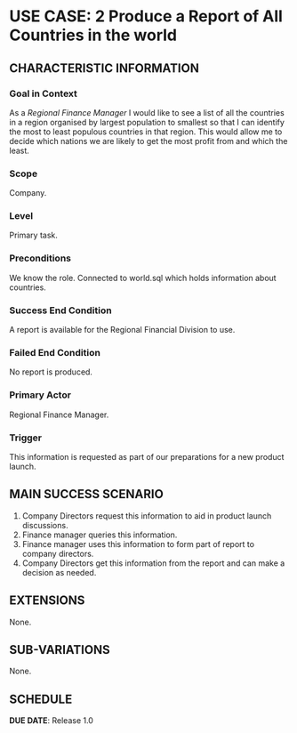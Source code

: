 # USE CASE: 2 Produce a Report of All Countries in the world

## CHARACTERISTIC INFORMATION

### Goal in Context

As a *Regional Finance Manager* I would like to see a list of all the countries in a region organised by largest population to smallest so that I can identify the most to least populous countries in that region. This would allow me to decide which nations we are likely to get the most profit from and which the least.

### Scope

Company.

### Level

Primary task.

### Preconditions

We know the role.  Connected to world.sql which holds information about countries.

### Success End Condition

A report is available for the Regional Financial Division to use.

### Failed End Condition

No report is produced.

### Primary Actor

Regional Finance Manager.

### Trigger

This information is requested as part of our preparations for a new product launch.

## MAIN SUCCESS SCENARIO

1. Company Directors request this information to aid in product launch discussions.
2. Finance manager queries this information.
3. Finance manager uses this information to form part of report to company directors.
4. Company Directors get this information from the report and can make a decision as needed.

## EXTENSIONS
None.

## SUB-VARIATIONS

None.

## SCHEDULE

**DUE DATE**: Release 1.0